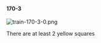#### 170-3
![train-170-3-0.png](https://github.com/lil-lab/nlvr/raw/master/nlvr/train/images/63/train-170-3-0.png "train-170-3-0.png")

There are at least 2 yellow squares